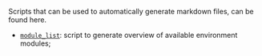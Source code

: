 Scripts that can be used to automatically generate markdown files, can be found here.

* [`module_list`](module_list): script to generate overview of available environment modules;